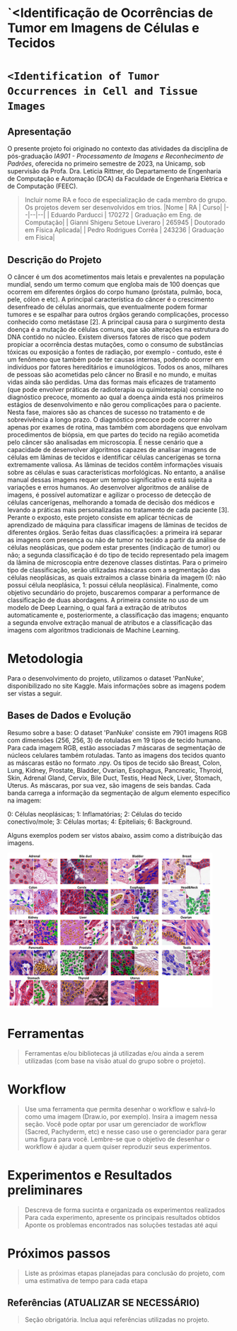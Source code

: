 # `<Identificação de Ocorrências de Tumor em Imagens de Células e Tecidos
# `<Identification of Tumor Occurrences in Cell and Tissue Images`


## Apresentação

O presente projeto foi originado no contexto das atividades da disciplina de pós-graduação *IA901 - Processamento de Imagens e Reconhecimento de Padrões*,
oferecida no primeiro semestre de 2023, na Unicamp, sob supervisão da Profa. Dra. Leticia Rittner, do Departamento de Engenharia de Computação e Automação (DCA) da Faculdade de Engenharia Elétrica e de Computação (FEEC).

> Incluir nome RA e foco de especialização de cada membro do grupo. Os projetos devem ser desenvolvidos em trios.
> |Nome  | RA | Curso|
> |--|--|--|
> | Eduardo Parducci  | 170272  | Graduação em Eng. de Computação|
> | Gianni Shigeru Setoue Liveraro | 265945 | Doutorado em Física Aplicada|
> | Pedro Rodrigues Corrêa  | 243236  | Graduação em Física|


## Descrição do Projeto

O câncer é um dos acometimentos mais letais e prevalentes na população mundial, sendo um termo comum que engloba mais de 100 doenças que ocorrem em diferentes órgãos do corpo humano (próstata, pulmão, boca, pele, cólon e etc). A principal característica do câncer é o crescimento desenfreado de células anormais, que eventualmente podem formar tumores e se espalhar para outros órgãos gerando complicações, processo conhecido como metástase [2].
A principal causa para o surgimento desta doença é a mutação de células comuns, que são alterações na estrutura do DNA contido no núcleo. Existem diversos fatores de risco que podem propiciar a ocorrência destas mutações, como o consumo de substâncias tóxicas ou exposição a fontes de radiação, por exemplo - contudo, este é um fenômeno que também pode ter causas internas, podendo ocorrer em indivíduos por fatores hereditários e imunológicos. 
Todos os anos, milhares de pessoas são acometidas pelo câncer no Brasil e no mundo, e muitas vidas ainda são perdidas. Uma das formas mais eficazes de tratamento (que pode envolver práticas de radioterapia ou quimioterapia) consiste no diagnóstico precoce, momento ao qual a doença ainda está nos primeiros estágios de desenvolvimento e não gerou complicações para o paciente. Nesta fase, maiores são as chances de sucesso no tratamento e de sobrevivência a longo prazo. O diagnóstico precoce pode ocorrer não apenas por exames de rotina, mas também com abordagens que envolvam procedimentos de biópsia, em que partes do tecido na região acometida pelo câncer são analisadas em microscopia.  É nesse cenário que a capacidade de desenvolver algoritmos capazes de analisar imagens de células em lâminas de tecidos e identificar células cancerígenas se torna extremamente valiosa.
As lâminas de tecidos contêm informações visuais sobre as células e suas características morfológicas. No entanto, a análise manual dessas imagens requer um tempo significativo e está sujeita a variações e erros humanos. Ao desenvolver algoritmos de análise de imagens, é possível automatizar e agilizar o processo de detecção de células cancerígenas, melhorando a tomada de decisão dos médicos e levando a práticas mais personalizadas no tratamento de cada paciente [3].
Perante o exposto, este projeto consiste em aplicar técnicas de aprendizado de máquina para classificar imagens de lâminas de tecidos de diferentes órgãos. Serão feitas duas classificações: a primeira irá separar as imagens com presença ou não de tumor no tecido a partir da análise de células neoplásicas, que podem estar presentes (indicação de tumor) ou não; a segunda classificação é do tipo de tecido representado pela imagem da lâmina de microscopia entre dezenove classes distintas. Para o primeiro tipo de classificação, serão utilizadas máscaras com a segmentação das células neoplásicas, as quais extraímos a classe binária da imagem (0: não possui célula neoplásica, 1: possui célula neoplásica).
Finalmente, como objetivo secundário do projeto, buscaremos comparar a performance de classificação de duas abordagens. A primeira consiste no uso de um modelo de Deep Learning, o qual fará a extração de atributos automaticamente e, posteriormente, a classificação das imagens; enquanto a segunda envolve extração manual de atributos e a classificação das imagens com algoritmos tradicionais de Machine Learning. 

# Metodologia
Para o desenvolvimento do projeto, utilizamos o dataset 'PanNuke', disponibilizado no site Kaggle. Mais informações sobre as imagens podem ser vistas a seguir.

## Bases de Dados e Evolução

Resumo sobre a base: 
O dataset 'PanNuke' consiste em 7901 imagens RGB com dimensões (256, 256, 3) de rotuladas em 19 tipos de tecido humano. Para cada imagem RGB, estão associadas 7 máscaras de segmentação de núcleos celulares também rotuladas. Tanto as imagens dos tecidos quanto as máscaras estão no formato .npy. Os tipos de tecido são Breast, Colon, Lung, Kidney, Prostate, Bladder, Ovarian, Esophagus, Pancreatic, Thyroid, Skin, Adrenal Gland, Cervix, Bile Duct, Testis, Head Neck, Liver, Stomach, Uterus. As máscaras, por sua vez, são imagens de seis bandas. Cada banda carrega a informação da segmentação de algum elemento específico na imagem:

0: Células neoplásicas;
1: Inflamatórias;
2: Células do tecido conectivo/mole;
3: Células mortas;
4: Epiteliais;
6: Background. 

Alguns exemplos podem ser vistos abaixo, assim como a distribuição das imagens.
<p align="left">
    <img src="../Classificação de Ocorrências de Câncer em Imagens de Celulas e Tecidos/assets/exemplos dataset.png" height="350">
</p>

# Ferramentas
> Ferramentas e/ou bibliotecas já utilizadas e/ou ainda a serem utilizadas (com base na visão atual do grupo sobre o projeto).

# Workflow
> Use uma ferramenta que permita desenhar o workflow e salvá-lo como uma imagem (Draw.io, por exemplo). Insira a imagem nessa seção.
> Você pode optar por usar um gerenciador de workflow (Sacred, Pachyderm, etc) e nesse caso use o gerenciador para gerar uma figura para você.
> Lembre-se que o objetivo de desenhar o workflow é ajudar a quem quiser reproduzir seus experimentos.

# Experimentos e Resultados preliminares
> Descreva de forma sucinta e organizada os experimentos realizados
> Para cada experimento, apresente os principais resultados obtidos
> Aponte os problemas encontrados nas soluções testadas até aqui

# Próximos passos
> Liste as próximas etapas planejadas para conclusão do projeto, com uma estimativa de tempo para cada etapa

## Referências (ATUALIZAR SE NECESSÁRIO)
> Seção obrigatória. Inclua aqui referências utilizadas no projeto.
